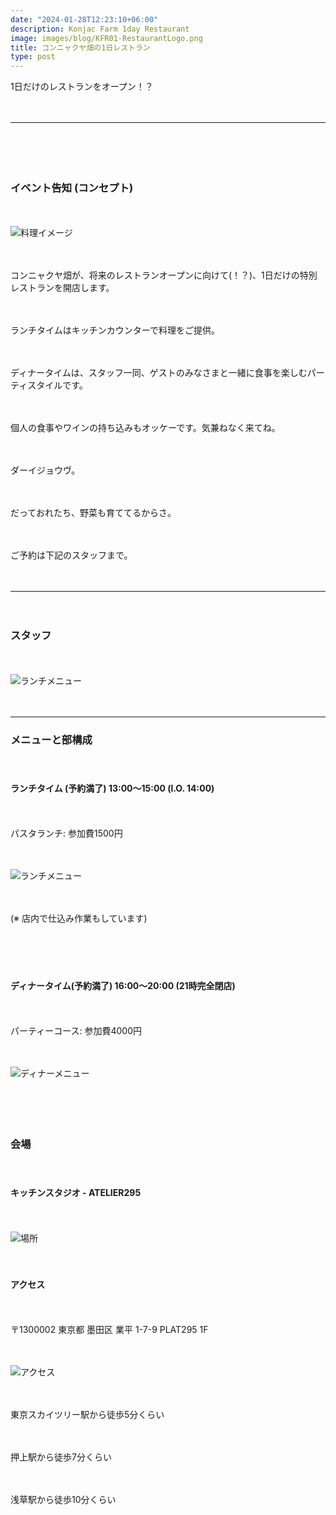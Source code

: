 ```yaml
---
date: "2024-01-28T12:23:10+06:00"
description: Konjac Farm 1day Restaurant
image: images/blog/KFR01-RestaurantLogo.png
title: コンニャクヤ畑の1日レストラン
type: post
---
```



1日だけのレストランをオープン！？

　

---------

　


　

### イベント告知 (コンセプト)

　

![料理イメージ](https://mrunadon.github.io/caffeproject/images/blog/KFR01-Course.png)


　

コンニャクヤ畑が、将来のレストランオープンに向けて(！？)、1日だけの特別レストランを開店します。

　

ランチタイムはキッチンカウンターで料理をご提供。

　

ディナータイムは、スタッフ一同、ゲストのみなさまと一緒に食事を楽しむパーティスタイルです。

　

個人の食事やワインの持ち込みもオッケーです。気兼ねなく来てね。

　

ダーイジョウヴ。

　

だっておれたち、野菜も育ててるからさ。

　

ご予約は下記のスタッフまで。

　

---------

　


### スタッフ

　　

![ランチメニュー](https://mrunadon.github.io/caffeproject/images/blog/KFR01-Staff.png)

　

---------



### メニューと部構成

　
#### ランチタイム (予約満了) 13:00〜15:00 (l.O. 14:00)

　

パスタランチ: 参加費1500円

　

![ランチメニュー](https://mrunadon.github.io/caffeproject/images/blog/KFR01-LunchMenu.png)

　

(※ 店内で仕込み作業もしています)

　


　

#### ディナータイム(予約満了) 16:00〜20:00 (21時完全閉店)

　

パーティーコース: 参加費4000円

　　

![ディナーメニュー](https://mrunadon.github.io/caffeproject/images/blog/KFR01-DinnerMenu.png)


　

　

### 会場

　

#### キッチンスタジオ - ATELIER295

　

![場所](https://mrunadon.github.io/caffeproject/images/blog/KFR01-Place.png)

　

#### アクセス

　

〒1300002 東京都 墨田区 業平 1-7-9 PLAT295 1F

　

![アクセス](https://mrunadon.github.io/caffeproject/images/blog/KFR01-Route.png)

　

東京スカイツリー駅から徒歩5分くらい

　

押上駅から徒歩7分くらい

　

浅草駅から徒歩10分くらい

